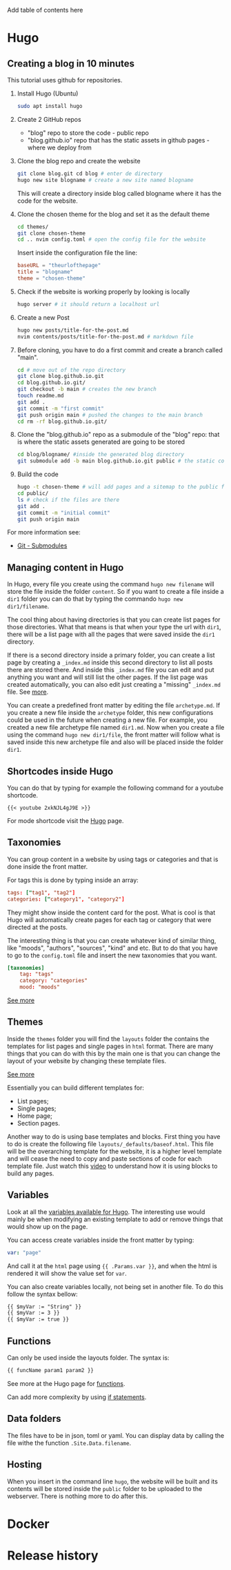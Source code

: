 Add table of contents here

# Hugo

## Creating a blog in 10 minutes

This tutorial uses github for repositories.

1.  Install Hugo (Ubuntu)

    ```bash
    sudo apt install hugo
    ```

2.  Create 2 GitHub repos
    -   "blog" repo to store the code - public repo
    -   "blog.github.io" repo that has the static assets in github
        pages - where we deploy from
3.  Clone the blog repo and create the website

    ```bash
    git clone blog.git cd blog # enter de directory 
    hugo new site blogname # create a new site named blogname
    ```
    This will create a directory inside blog called blogname where it has the
    code for the website.

4.  Clone the chosen theme for the blog and set it as the default theme

    ```bash
    cd themes/ 
    git clone chosen-theme 
    cd .. nvim config.toml # open the config file for the website
    ``` 
    Insert inside the configuration file the line:

    ```toml
    baseURL = "theurlofthepage"
    title = "blogname"
    theme = "chosen-theme"
    ```

5.  Check if the website is working properly by looking is locally

    ```bash
    hugo server # it should return a localhost url
    ```

6.  Create a new Post

    ```bash
    hugo new posts/title-for-the-post.md 
    nvim contents/posts/title-for-the-post.md # markdown file
    ```

7.  Before cloning, you have to do a first commit and create a branch
    called \"main\".

    ```bash
    cd # move out of the repo directory 
    git clone blog.github.io.git 
    cd blog.github.io.git/ 
    git checkout -b main # creates the new branch 
    touch readme.md 
    git add . 
    git commit -m "first commit" 
    git push origin main # pushed the changes to the main branch
    cd rm -rf blog.github.io.git/
    ```

8.  Clone the \"blog.github.io\" repo as a submodule of the \"blog\"
    repo: that is where the static assets generated are going to be
    stored

    ```bash
    cd blog/blogname/ #inside the generated blog directory 
    git submodule add -b main blog.github.io.git public # the static contents generated are going to be automatically added to this public folder
    ```

9.  Build the code

    ```bash
    hugo -t chosen-theme # will add pages and a sitemap to the public folder 
    cd public/ 
    ls # check if the files are there 
    git add . 
    git commit -m "initial commit" 
    git push origin main
    ```

For more information see:

-   [Git -
    Submodules](https://git-scm.com/book/en/v2/Git-Tools-Submodules)

## Managing content in Hugo

In Hugo, every file you create using the command `hugo new filename` will store the file inside the folder `content`. So if you want to create a file inside a `dir1` folder you can do that by typing the commando `hugo new dir1/filename`.

The cool thing about having directories is that you can create list pages for those directories. What that means is that when your type the url with `dir1`, there will be a list page with all the pages that were saved inside the `dir1` directory.

If there is a second directory inside a primary folder, you can create a list page by creating a `_index.md` inside this second directory to list all posts there are stored there. And inside this `_index.md` file you can edit and put anything you want and will still list the other pages. If the list page was created automatically, you can also edit just creating a "missing" `_index.md` file. See [more](https://gohugo.io/content-management/page-bundles/).

You can create a predefined front matter by editing the file `archetype.md`. If you create a new file inside the `archetype` folder, this new configurations could be used in the future when creating a new file. For example, you created a new file archetype file named `dir1.md`. Now when you create a file using the command `hugo new dir1/file`, the front matter will follow what is saved inside this new archetype file and also will be placed inside the folder `dir1`.

## Shortcodes inside Hugo

You can do that by typing for example the following command for a youtube shortcode.

```
{{< youtube 2xkNJL4gJ9E >}}
```

For mode shortcode visit the [Hugo](https://gohugo.io/templates/shortcode-templates/) page.

## Taxonomies

You can group content in a website by using tags or categories and that is done inside the front matter.

For tags this is done by typing inside an array:
```toml
tags: ["tag1", "tag2"]
categories: ["category1", "category2"]
```

They might show inside the content card for the post. What is cool is that Hugo will automatically create pages for each tag or category that were directed at the posts.

The interesting thing is that you can create whatever kind of similar thing, like "moods", "authors", "sources", "kind" and etc. But to do that you have to go to the `config.toml` file and insert the new taxonomies that you want.

```toml
[taxonomies]
    tag: "tags"
    category: "categories"
    mood: "moods"
```
[See more](https://www.youtube.com/watch?v=pCPCQgqC8RA)

## Themes

Inside the `themes` folder you will find the `layouts` folder the contains the templates for list pages and single pages in `html` format. There are many things that you can do with this by the main one is that you can change the layout of your website by changing these template files.

[See more](https://www.youtube.com/watch?v=8b2YTSMdMps)

Essentially you can build different templates for:
- List pages;
- Single pages;
- Home page;
- Section pages.

Another way to do is using base templates and blocks. First thing you have to do is create the following file `layouts/_defaults/baseof.html`. This file will be the overarching template for the website, it is a higher level template and will cease the need to copy and paste sections of code for each template file. Just watch this [video](https://www.youtube.com/watch?v=QVOMCYitLEc&list=PLLAZ4kZ9dFpOnyRlyS-liKL5ReHDcj4G3&index=16) to understand how it is using blocks to build any pages.

## Variables

Look at all the [variables available for Hugo](https://gohugo.io/variables/). The interesting use would mainly be when modifying an existing template to add or remove things that would show up on the page.

You can access create variables inside the front matter by typing:

```yaml
var: "page"

```
And call it at the `html` page using `{{ .Params.var }}`, and when the html is rendered it will show the value set for `var`.

You can also create variables locally, not being set in another file. To do this follow the syntax bellow:

```html
{{ $myVar := "String" }}
{{ $myVar := 3 }}
{{ $myVar := true }}

```

## Functions

Can only be used inside the layouts folder. The syntax is:

```html
{{ funcName param1 param2 }}

```

See more at the Hugo page for [functions](https://gohugo.io/functions/).

Can add more complexity by using [if statements](https://www.youtube.com/watch?v=juSnHsCX9RU&list=PLLAZ4kZ9dFpOnyRlyS-liKL5ReHDcj4G3&index=19).

## Data folders

The files have to be in json, toml or yaml. You can display data by calling the file withe the function `.Site.Data.filename`.

## Hosting

When you insert in the command line `hugo`, the website will be built and its contents will be stored inside the `public` folder to be uploaded to the webserver. There is nothing more to do after this.

# Docker

# Release history
